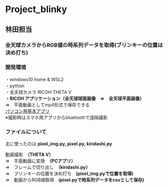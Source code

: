 # Project_blinky
## 林田担当
### 全天球カメラからRGB値の時系列データを取得(ブリンキーの位置は決め打ち)
### 開発環境
・windows10 home & WSL2<br>
・python<br>
・全天球カメラ RICOH THETA V<br>
**・RICOH アプリケーション（全天球球面画像　⇒　全天球平面画像）**<br>
⇒　平面動画としてmp4形式で保存できる<br>
[パソコン用基本アプリ](https://theta360.com/ja/about/application/pc.html)<br>
※撮影時はスマホ用アプリからbluetoothで遠隔撮影

### ファイルについて

主に使ったのは **pixel_img.py, pixel.py, kiridashi.py**

動画撮影　**（THETA V）**<br>
⇒　平面動画に変換　**（PCアプリ）** <br>
⇒　フレームで切り出し　**（kiridashi.py）** <br>
⇒　ブリンキーの位置を決め打ち　**(pixel_img.pyで位置を取得)** <br>
⇒　動画からRGB値取得　**(pixel.pyで時系列データをcsvとして保存)** <br>

